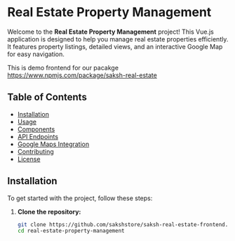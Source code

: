 # Real Estate Property Management

Welcome to the **Real Estate Property Management** project! This Vue.js application is designed to help you manage real estate properties efficiently. It features property listings, detailed views, and an interactive Google Map for easy navigation.


This is demo frontend for our pacakge  https://www.npmjs.com/package/saksh-real-estate

## Table of Contents

- [Installation](#installation)
- [Usage](#usage)
- [Components](#components)
- [API Endpoints](#api-endpoints)
- [Google Maps Integration](#google-maps-integration)
- [Contributing](#contributing)
- [License](#license)

## Installation

To get started with the project, follow these steps:

1. **Clone the repository:**
   ```bash
   git clone https://github.com/sakshstore/saksh-real-estate-frontend.git
   cd real-estate-property-management


 
